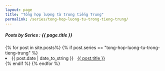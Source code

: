 ```yaml
---
layout: page
title: "Tổng hợp lượng từ trong tiếng Trung"
permalink: /series/tong-hop-luong-tu-trong-tieng-trung/
---
```


<h5> Posts by Series : {{ page.title }} </h5>

<div class="card">
{% for post in site.posts%}
    {% if post.series == "tong-hop-luong-tu-trong-tieng-trung" %}
        <li class="category-posts"><span>{{ post.date | date_to_string }}</span> &nbsp; <a href="{{ post.url }}">{{ post.title }}</a></li>
    {% endif %}
{% endfor %}
</div>
